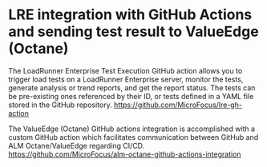 # LRE integration with GitHub Actions and sending test result to ValueEdge (Octane)
The LoadRunner Enterprise Test Execution GitHub action allows you to trigger load tests on a LoadRunner Enterprise server, monitor the tests, generate analysis or trend reports, and get the report status.
The tests can be pre-existing ones referenced by their ID, or tests defined in a YAML file stored in the GitHub repository.
https://github.com/MicroFocus/lre-gh-action

The ValueEdge (Octane) GitHub actions integration is accomplished with a custom GitHub action which facilitates communication between GitHub and ALM Octane/ValueEdge regarding CI/CD.
https://github.com/MicroFocus/alm-octane-github-actions-integration
